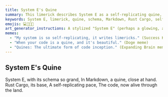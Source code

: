```yaml
---
title: System E's Quine
summary: This limerick describes System E as a self-replicating quine, with its schema defined in Markdown and built with Rust Cargo, bringing the code to life.
keywords: System E, limerick, quine, schema, Markdown, Rust Cargo, self-replicating, code, life
emojis: 💻🔄✨🚀
art_generator_instructions: A stylized "System E" (perhaps a glowing, abstract machine) is continuously replicating itself, with lines of Markdown code flowing into a Rust Cargo build process, and new, identical systems emerging. The overall feeling should be one of continuous creation, self-sufficiency, and the beauty of a self-replicating system.
memes:
  - "My system is so self-replicating, it writes limericks." (Success Kid meme)
  - "When your code is a quine, and it's beautiful." (Doge meme)
  - "Quines: The ultimate form of code inception." (Expanding Brain meme)
---
```

## System E's Quine

System E, with its schema so grand,
In Markdown, a quine, close at hand.
Rust Cargo, its base,
A self-replicating pace,
The code, now alive through the land.